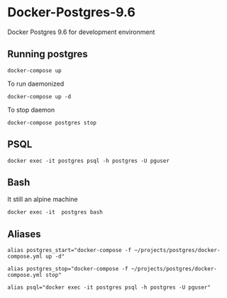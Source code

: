 # Docker-Postgres-9.6
Docker Postgres 9.6 for development environment

## Running postgres
```
docker-compose up
```

To run daemonized
```
docker-compose up -d
```

To stop daemon
```
docker-compose postgres stop
```

## PSQL
```
docker exec -it postgres psql -h postgres -U pguser
```

## Bash

It still an alpine machine
```
docker exec -it  postgres bash
```

## Aliases
```
alias postgres_start="docker-compose -f ~/projects/postgres/docker-compose.yml up -d"
```

```
alias postgres_stop="docker-compose -f ~/projects/postgres/docker-compose.yml stop"
```

```
alias psql="docker exec -it postgres psql -h postgres -U pguser"
```
